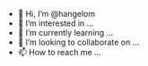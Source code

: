 - 👋 Hi, I’m @hangelom
- 👀 I’m interested in ...
- 🌱 I’m currently learning ...
- 💞️ I’m looking to collaborate on ...
- 📫 How to reach me ...

<!---
hangelom/hangelom is a ✨ special ✨ repository because its `README.md` (this file) appears on your GitHub profile.
You can click the Preview link to take a look at your changes.
--->
